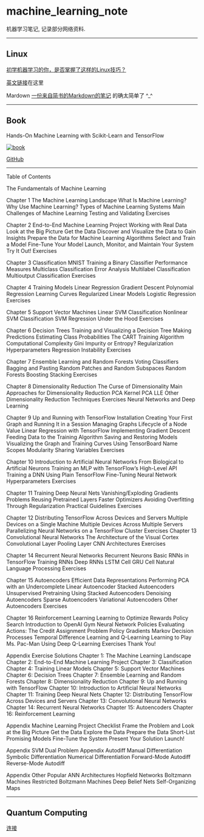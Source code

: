 # machine_learning_note

机器学习笔记, 记录部分网络资料.

***

## Linux

[初学机器学习的你，是否掌握了这样的Linux技巧？](https://mp.weixin.qq.com/s/nc0kv8778iEPCJx5H1xXlw)  

[英文链接](http://alexpetralia.com/posts/2017/6/26/learning-linux-bash-to-get-things-done)在这里

Mardown
[一份来自简书的Markdown的笔记](http://www.jianshu.com/p/q81RER)
的确太简单了 ^_^

***

## Book

Hands-On Machine Learning with Scikit-Learn and TensorFlow

[![book](http://akamaicovers.oreilly.com/images/0636920052289/cat.gif)](http://shop.oreilly.com/product/0636920052289.do)

[GitHub](https://github.com/ageron/handson-ml)

---
Table of Contents

The Fundamentals of Machine Learning


Chapter 1 The Machine Learning Landscape
What Is Machine Learning?
Why Use Machine Learning?
Types of Machine Learning Systems
Main Challenges of Machine Learning
Testing and Validating
Exercises


Chapter 2 End-to-End Machine Learning Project
Working with Real Data
Look at the Big Picture
Get the Data
Discover and Visualize the Data to Gain Insights
Prepare the Data for Machine Learning Algorithms
Select and Train a Model
Fine-Tune Your Model
Launch, Monitor, and Maintain Your System
Try It Out!
Exercises


Chapter 3 Classification
MNIST
Training a Binary Classifier
Performance Measures
Multiclass Classification
Error Analysis
Multilabel Classification
Multioutput Classification
Exercises


Chapter 4 Training Models
Linear Regression
Gradient Descent
Polynomial Regression
Learning Curves
Regularized Linear Models
Logistic Regression
Exercises


Chapter 5 Support Vector Machines
Linear SVM Classification
Nonlinear SVM Classification
SVM Regression
Under the Hood
Exercises


Chapter 6 Decision Trees
Training and Visualizing a Decision Tree
Making Predictions
Estimating Class Probabilities
The CART Training Algorithm
Computational Complexity
Gini Impurity or Entropy?
Regularization Hyperparameters
Regression
Instability
Exercises


Chapter 7 Ensemble Learning and Random Forests
Voting Classifiers
Bagging and Pasting
Random Patches and Random Subspaces
Random Forests
Boosting
Stacking
Exercises


Chapter 8 Dimensionality Reduction
The Curse of Dimensionality
Main Approaches for Dimensionality Reduction
PCA
Kernel PCA
LLE
Other Dimensionality Reduction Techniques
Exercises
Neural Networks and Deep Learning


Chapter 9 Up and Running with TensorFlow
Installation
Creating Your First Graph and Running It in a Session
Managing Graphs
Lifecycle of a Node Value
Linear Regression with TensorFlow
Implementing Gradient Descent
Feeding Data to the Training Algorithm
Saving and Restoring Models
Visualizing the Graph and Training Curves Using TensorBoard
Name Scopes
Modularity
Sharing Variables
Exercises


Chapter 10 Introduction to Artificial Neural Networks
From Biological to Artificial Neurons
Training an MLP with TensorFlow’s High-Level API
Training a DNN Using Plain TensorFlow
Fine-Tuning Neural Network Hyperparameters
Exercises


Chapter 11 Training Deep Neural Nets
Vanishing/Exploding Gradients Problems
Reusing Pretrained Layers
Faster Optimizers
Avoiding Overfitting Through Regularization
Practical Guidelines
Exercises


Chapter 12 Distributing TensorFlow Across Devices and Servers
Multiple Devices on a Single Machine
Multiple Devices Across Multiple Servers
Parallelizing Neural Networks on a TensorFlow Cluster
Exercises
Chapter 13 Convolutional Neural Networks
The Architecture of the Visual Cortex
Convolutional Layer
Pooling Layer
CNN Architectures
Exercises


Chapter 14 Recurrent Neural Networks
Recurrent Neurons
Basic RNNs in TensorFlow
Training RNNs
Deep RNNs
LSTM Cell
GRU Cell
Natural Language Processing
Exercises


Chapter 15 Autoencoders
Efficient Data Representations
Performing PCA with an Undercomplete Linear Autoencoder
Stacked Autoencoders
Unsupervised Pretraining Using Stacked Autoencoders
Denoising Autoencoders
Sparse Autoencoders
Variational Autoencoders
Other Autoencoders
Exercises


Chapter 16 Reinforcement Learning
Learning to Optimize Rewards
Policy Search
Introduction to OpenAI Gym
Neural Network Policies
Evaluating Actions: The Credit Assignment Problem
Policy Gradients
Markov Decision Processes
Temporal Difference Learning and Q-Learning
Learning to Play Ms. Pac-Man Using Deep Q-Learning
Exercises
Thank You!


Appendix Exercise Solutions
Chapter 1: The Machine Learning Landscape
Chapter 2: End-to-End Machine Learning Project
Chapter 3: Classification
Chapter 4: Training Linear Models
Chapter 5: Support Vector Machines
Chapter 6: Decision Trees
Chapter 7: Ensemble Learning and Random Forests
Chapter 8: Dimensionality Reduction
Chapter 9: Up and Running with TensorFlow
Chapter 10: Introduction to Artificial Neural Networks
Chapter 11: Training Deep Neural Nets
Chapter 12: Distributing TensorFlow Across Devices and Servers
Chapter 13: Convolutional Neural Networks
Chapter 14: Recurrent Neural Networks
Chapter 15: Autoencoders
Chapter 16: Reinforcement Learning


Appendix Machine Learning Project Checklist
Frame the Problem and Look at the Big Picture
Get the Data
Explore the Data
Prepare the Data
Short-List Promising Models
Fine-Tune the System
Present Your Solution
Launch!


Appendix SVM Dual Problem
Appendix Autodiff
Manual Differentiation
Symbolic Differentiation
Numerical Differentiation
Forward-Mode Autodiff
Reverse-Mode Autodiff


Appendix Other Popular ANN Architectures
Hopfield Networks
Boltzmann Machines
Restricted Boltzmann Machines
Deep Belief Nets
Self-Organizing Maps

***

##  Quantum Computing

[连接](https://classes.cs.uoregon.edu/16S/cis410quantum/syllabus.html)

